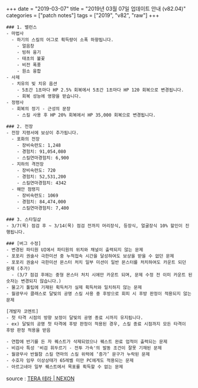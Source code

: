 +++
date = "2019-03-07"
title = "2019년 03월 07일 업데이트 안내 (v82.04)"
categories = ["patch notes"]
tags = ["2019", "v82", "raw"]
+++

```
### 1. 밸런스
- 마법사
  - 하기의 스킬의 어그로 획득량이 소폭 하향됩니다.
    - 얼음창
    - 빙하 융기
    - 태초의 불꽃
    - 비전 폭풍
    - 원소 융합
- 사제
  - 치유의 빛 치유 옵션
    - 5초간 1초마다 HP 2.5% 회복에서 5초간 1초마다 HP 120 회복으로 변경됩니다.
    - 회복 성능에 영향을 받습니다.
- 정령사
  - 회복의 정기 - 근성의 문장
    - 스킬 사용 후 HP 20% 회복에서 HP 35,000 회복으로 변경됩니다.

### 2. 전장
- 전장 지령서에 보상이 추가됩니다.
  - 포화의 전장
    - 장비숙련도: 1,248
    - 경험치: 91,054,080
    - 스킬연마경험치: 6,900
  - 지하의 격전장
    - 장비숙련도: 720
    - 경험치: 52,531,200
    - 스킬연마경험치: 4342
  - 해안 점령지
    - 장비숙련도: 1069
    - 경험치: 84,474,000
    - 스킬연마경험치: 7,400

### 3. 스타일샵
- 3/7(목) 점검 후 ~ 3/14(목) 점검 전까지 머리장식, 등장식, 얼굴장식 10% 할인이 진행됩니다.

### [버그 수정]
- 변경된 파티원 UI에서 파티원의 위치와 채널이 출력되지 않는 문제
- 포포리 권술사 극한미션 중 누적접속 시간을 달성하여도 보상을 받을 수 없던 문제
- 포포리 권술사 극한미션 몬스터 처치 일부 미션이 일반 몬스터를 처치하여도 카운트 되던 문제 (추가)
  - (3/7 점검 후에는 중형 몬스터 처치 시에만 카운트 되며, 문제 수정 전 이미 카운트 된 숫자는 변경되지 않습니다.)
- 물고기 툴팁에 기재된 획득처가 실제 획득처와 일치하지 않는 문제
- 월광무사 클래스로 달빛의 공명 스킬 사용 중 후방으로 회피 시 후방 판정이 적용되지 않는 문제

[개발자 코멘트]
- 첫 타격 시점의 방향 보정이 달빛의 공명 종료 시까지 유지됩니다.
- ex) 달빛의 공명 첫 타격에 후방 판정이 적용된 경우, 스킬 종료 시점까지 모든 타격이 후방 판정 적용을 받음

- 연합에 반기를 든 자 퀘스트가 삭제되었으나 퀘스트 완료 업적이 출력되는 문제
- 비검사 특성 '비검 휘두르기 - 전투 가속'의 발동 조건이 잘못 기재된 문제
- 월광무사 반월참 스킬 연마의 스킬 위력에 ‘증가’ 문구가 누락된 문제
- 수호자 임무 이상상태가 65레벨 미만 PC에게도 적용되는 문제
- 아르고네아 일부 퀘스트에서 목표를 획득할 수 없는 문제
```

source : [TERA 테라 | NEXON](http://tera.nexon.com/news/update/view.aspx?n4articlesn=382)
